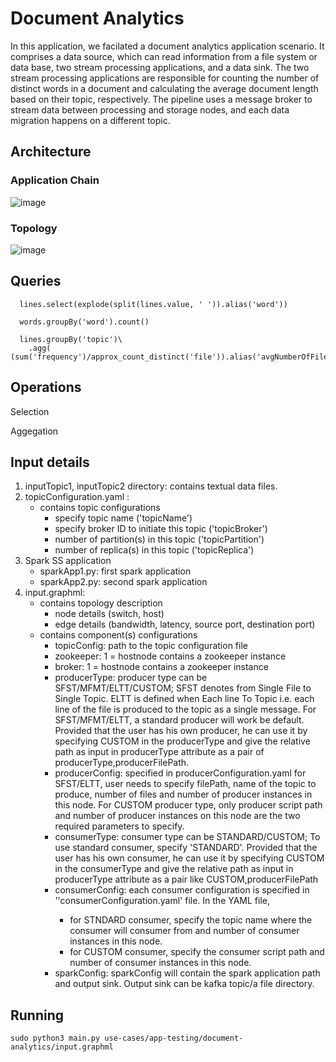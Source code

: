 # Document Analytics

In this application, we facilated a document analytics application scenario. It comprises a data source, which can read information from a file system or data base, two stream processing applications, and a data sink. The two stream processing applications are responsible for counting the number of distinct words in a document and calculating the average document length based on their topic, respectively. The pipeline uses a message broker to stream data between processing and storage nodes, and each data migration happens on a different topic.

<!-- In this application, we facilated the running word-count application using a two Spark structured streaming(SS) applications chain. We use two Kafka topic respectively for input source and output sink. In the first application, textual data is ingested from one kafka topic to another via spark structured stream. The second application splits each line into words, generates running word count on those words and lastly, store the calculated value at a local file. -->


## Architecture

### Application Chain

![image](https://user-images.githubusercontent.com/6629591/213770684-4472f133-d9e4-4441-805a-5290a43ccfed.png)

<!-- ![image](https://user-images.githubusercontent.com/6629591/185228018-2c9f9701-ff7e-42e0-9df2-d5042b49a8bb.png) -->


### Topology

![image](https://user-images.githubusercontent.com/6629591/213770903-2b4ad633-8683-4fd1-9e67-7879643f5f40.png)

<!-- ![image](https://user-images.githubusercontent.com/6629591/185228142-f6256cf9-4e13-4e1c-a1b6-2c137382ea83.png) -->


## Queries  
  
      lines.select(explode(split(lines.value, ' ')).alias('word'))
      
      words.groupBy('word').count()

      lines.groupBy('topic')\
        .agg( (sum('frequency')/approx_count_distinct('file')).alias('avgNumberOfFiles'))
  
## Operations
  
  Selection
  
  Aggegation
  
## Input details
1. inputTopic1, inputTopic2 directory: contains textual data files.
2. topicConfiguration.yaml :
   - contains topic configurations
     - specify topic name ('topicName')
     - specify broker ID to initiate this topic ('topicBroker')
     - number of partition(s) in this topic ('topicPartition')
     - number of replica(s) in this topic ('topicReplica')
3. Spark SS application
   - sparkApp1.py: first spark application
   - sparkApp2.py: second spark application
4. input.graphml:
   - contains topology description
     - node details (switch, host)
     - edge details (bandwidth, latency, source port, destination port)
   - contains component(s) configurations 
     - topicConfig: path to the topic configuration file
     - zookeeper: 1 = hostnode contains a zookeeper instance
     - broker: 1 = hostnode contains a zookeeper instance
     - producerType: producer type can be SFST/MFMT/ELTT/CUSTOM; SFST denotes from Single File to Single Topic. ELTT is defined when Each line To Topic i.e. each line of the file is produced to the topic as a single message. For SFST/MFMT/ELTT, a standard producer will work be default.
     Provided that the user has his own producer, he can use it by specifying CUSTOM in the producerType and give the relative path as input in producerType attribute as a pair of producerType,producerFilePath.
     - producerConfig: specified in producerConfiguration.yaml
          for SFST/ELTT, user needs to specify filePath, name of the topic to produce, number of files and number of producer instances in this node. For CUSTOM producer type, only producer script path and number of producer instances on this node are the two required parameters to specify.
     - consumerType: consumer type can be STANDARD/CUSTOM; To use standard consumer, specify 'STANDARD'. Provided that the user has his own consumer, he can use it by specifying CUSTOM in the consumerType and give the relative path as input in producerType attribute as a pair like CUSTOM,producerFilePath
     - consumerConfig: each consumer configuration is specified in ''consumerConfiguration<HostID>.yaml' file. In the YAML file, 
       - for STNDARD consumer, specify the topic name where the consumer will consumer from and number of consumer instances in this node.
       - for CUSTOM consumer, specify the consumer script path and number of consumer instances in this node.
     - sparkConfig: sparkConfig will contain the spark application path and output sink. Output sink can be kafka topic/a file directory.
 
## Running
   
 ```sudo python3 main.py use-cases/app-testing/document-analytics/input.graphml```


<!-- command to run the temporary configuration:
sudo python3 main.py use-cases/app-testing/document-analytics/input-temp.graphml-->
